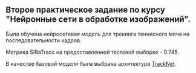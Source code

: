 ## Второе практическое задание по курсу "Нейронные сети в обработке изображений".

Была обучена нейросетевая модель для трекинга теннисного мяча на последовательности кадров. 

Метрика SiBaTracc на предоставленной тестовой выборке - 0.745.

В качестве базовой модели была выбрана архитектура [TrackNet](https://arxiv.org/pdf/1907.03698.pdf). 
